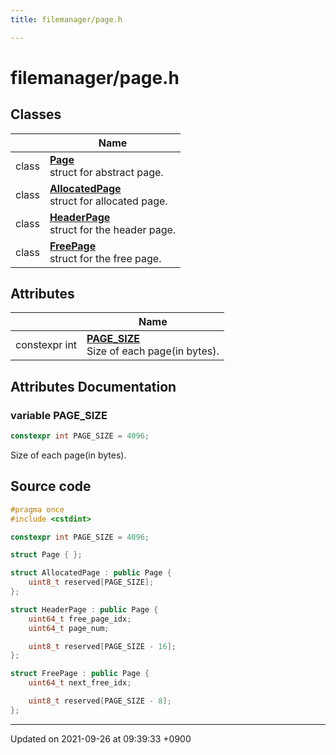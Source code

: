 ```yaml
---
title: filemanager/page.h

---
```


# filemanager/page.h



## Classes

|                | Name           |
| -------------- | -------------- |
| class | **[Page](/Classes/structPage)** <br>struct for abstract page.  |
| class | **[AllocatedPage](/Classes/structAllocatedPage)** <br>struct for allocated page.  |
| class | **[HeaderPage](/Classes/structHeaderPage)** <br>struct for the header page.  |
| class | **[FreePage](/Classes/structFreePage)** <br>struct for the free page.  |

## Attributes

|                | Name           |
| -------------- | -------------- |
| constexpr int | **[PAGE_SIZE](/Files/page_8h#variable-page-size)** <br>Size of each page(in bytes).  |



## Attributes Documentation

### variable PAGE_SIZE

```cpp
constexpr int PAGE_SIZE = 4096;
```

Size of each page(in bytes). 


## Source code

```cpp
#pragma once
#include <cstdint>

constexpr int PAGE_SIZE = 4096;

struct Page { };

struct AllocatedPage : public Page {
    uint8_t reserved[PAGE_SIZE];
};

struct HeaderPage : public Page {
    uint64_t free_page_idx;
    uint64_t page_num;

    uint8_t reserved[PAGE_SIZE - 16];
};

struct FreePage : public Page {
    uint64_t next_free_idx;

    uint8_t reserved[PAGE_SIZE - 8];
};
```


-------------------------------

Updated on 2021-09-26 at 09:39:33 +0900
